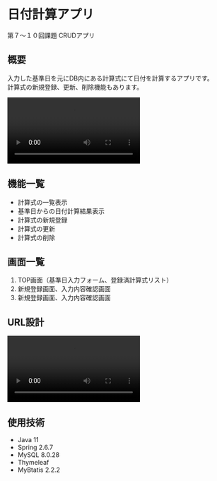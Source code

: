 # 日付計算アプリ
第７〜１０回課題 CRUDアプリ

## 概要
入力した基準日を元にDB内にある計算式にて日付を計算するアプリです。<br>
計算式の新規登録、更新、削除機能もあります。

![demo_video](images/demo_video.mp4)

## 機能一覧
* 計算式の一覧表示
* 基準日からの日付計算結果表示
* 計算式の新規登録
* 計算式の更新
* 計算式の削除

## 画面一覧
1. TOP画面（基準日入力フォーム、登録済計算式リスト）
2. 新規登録画面、入力内容確認画面
3. 新規登録画面、入力内容確認画面

## URL設計

![URL_design](images/URL_design.mp4)

## 使用技術
* Java 11
* Spring 2.6.7
* MySQL 8.0.28
* Thymeleaf
* MyBtatis 2.2.2

